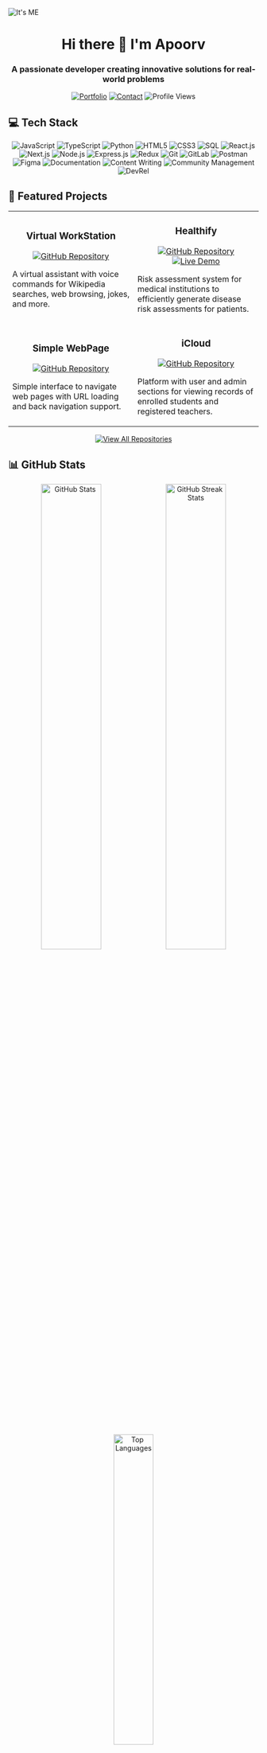 ![It's ME](https://iili.io/HP917HJ.png)

<h1 align="center">Hi there 👋 I'm Apoorv</h1>
<h3 align="center">A passionate developer creating innovative solutions for real-world problems</h3>

<p align="center">
  <a href="https://apoorv-dun.vercel.app/" target="_blank"><img src="https://img.shields.io/badge/Portfolio-FF5722?style=for-the-badge&logo=google-chrome&logoColor=white" alt="Portfolio"/></a>
  <a href="https://linktr.ee/ap00rv" target="_blank"><img src="https://img.shields.io/badge/Contact_Me-39E09B?style=for-the-badge&logo=linktree&logoColor=white" alt="Contact"/></a>
  <img src="https://komarev.com/ghpvc/?username=apoorvmaurya&style=for-the-badge&color=0e75b6" alt="Profile Views"/>
</p>

## 💻 Tech Stack

<p align="center">
  <!-- Languages -->
  <img src="https://img.shields.io/badge/JavaScript-F7DF1E?style=for-the-badge&logo=javascript&logoColor=black" alt="JavaScript"/>
  <img src="https://img.shields.io/badge/TypeScript-3178C6?style=for-the-badge&logo=typescript&logoColor=white" alt="TypeScript"/>
  <img src="https://img.shields.io/badge/Python-3776AB?style=for-the-badge&logo=python&logoColor=white" alt="Python"/>
  <img src="https://img.shields.io/badge/HTML5-E34F26?style=for-the-badge&logo=html5&logoColor=white" alt="HTML5"/>
  <img src="https://img.shields.io/badge/CSS3-1572B6?style=for-the-badge&logo=css3&logoColor=white" alt="CSS3"/>
  <img src="https://img.shields.io/badge/SQL-4479A1?style=for-the-badge&logo=postgresql&logoColor=white" alt="SQL"/>
  
  <!-- Frameworks & Libraries -->
  <img src="https://img.shields.io/badge/React-61DAFB?style=for-the-badge&logo=react&logoColor=black" alt="React.js"/>
  <img src="https://img.shields.io/badge/Next.js-000000?style=for-the-badge&logo=next.js&logoColor=white" alt="Next.js"/>
  <img src="https://img.shields.io/badge/Node.js-339933?style=for-the-badge&logo=node.js&logoColor=white" alt="Node.js"/>
  <img src="https://img.shields.io/badge/Express-000000?style=for-the-badge&logo=express&logoColor=white" alt="Express.js"/>
  <img src="https://img.shields.io/badge/Redux-764ABC?style=for-the-badge&logo=redux&logoColor=white" alt="Redux"/>
  
  <!-- Tools -->
  <img src="https://img.shields.io/badge/Git-F05032?style=for-the-badge&logo=git&logoColor=white" alt="Git"/>
  <img src="https://img.shields.io/badge/GitLab-FC6D26?style=for-the-badge&logo=gitlab&logoColor=white" alt="GitLab"/>
  <img src="https://img.shields.io/badge/Postman-FF6C37?style=for-the-badge&logo=postman&logoColor=white" alt="Postman"/>
  <img src="https://img.shields.io/badge/Figma-F24E1E?style=for-the-badge&logo=figma&logoColor=white" alt="Figma"/>
  
  <!-- Misc Skills -->
  <img src="https://img.shields.io/badge/Technical_Documentation-212121?style=for-the-badge&logo=readme&logoColor=white" alt="Documentation"/>
  <img src="https://img.shields.io/badge/Content_Writing-00A98F?style=for-the-badge&logo=markdown&logoColor=white" alt="Content Writing"/>
  <img src="https://img.shields.io/badge/Community_Management-4285F4?style=for-the-badge&logo=google-chat&logoColor=white" alt="Community Management"/>
  <img src="https://img.shields.io/badge/DevRel-FF4500?style=for-the-badge&logo=discourse&logoColor=white" alt="DevRel"/>
</p>

## 🚀 Featured Projects

<table>
  <tr>
    <td width="50%">
      <h3 align="center">Virtual WorkStation</h3>
      <p align="center">
        <a href="https://github.com/apoorvmaurya/WorkStation-Virtual-Assistant-" target="_blank">
          <img src="https://img.shields.io/badge/Code-GitHub-blue?style=for-the-badge&logo=github" alt="GitHub Repository"/>
        </a>
      </p>
      <p>A virtual assistant with voice commands for Wikipedia searches, web browsing, jokes, and more.</p>
    </td>
    <td width="50%">
      <h3 align="center">Healthify</h3>
      <p align="center">
        <a href="https://github.com/apoorvmaurya/AssessMed" target="_blank">
          <img src="https://img.shields.io/badge/Code-GitHub-blue?style=for-the-badge&logo=github" alt="GitHub Repository"/>
        </a>
        <a href="https://apoorvmaurya.github.io/healthify/" target="_blank">
          <img src="https://img.shields.io/badge/Live-Demo-green?style=for-the-badge&logo=vercel" alt="Live Demo"/>
        </a>
      </p>
      <p>Risk assessment system for medical institutions to efficiently generate disease risk assessments for patients.</p>
    </td>
  </tr>
  <tr>
    <td width="50%">
      <h3 align="center">Simple WebPage</h3>
      <p align="center">
        <a href="https://github.com/apoorvmaurya/Python-WebPage" target="_blank">
          <img src="https://img.shields.io/badge/Code-GitHub-blue?style=for-the-badge&logo=github" alt="GitHub Repository"/>
        </a>
      </p>
      <p>Simple interface to navigate web pages with URL loading and back navigation support.</p>
    </td>
    <td width="50%">
      <h3 align="center">iCloud</h3>
      <p align="center">
        <a href="https://github.com/apoorvmaurya/iCloud" target="_blank">
          <img src="https://img.shields.io/badge/Code-GitHub-blue?style=for-the-badge&logo=github" alt="GitHub Repository"/>
        </a>
      </p>
      <p>Platform with user and admin sections for viewing records of enrolled students and registered teachers.</p>
    </td>
  </tr>
</table>

<p align="center">
  <a href="https://github.com/apoorvmaurya?tab=repositories" target="_blank">
    <img src="https://img.shields.io/badge/View_All_Repositories-121013?style=for-the-badge&logo=github&logoColor=white" alt="View All Repositories"/>
  </a>
</p>

## 📊 GitHub Stats

<div align="center">
  <img width="49%" src="https://github-readme-stats.vercel.app/api?username=apoorvmaurya&show_icons=true&theme=onedark&hide_border=true&count_private=true" alt="GitHub Stats"/>
  <img width="49%" src="https://github-readme-streak-stats.herokuapp.com/?user=apoorvmaurya&theme=onedark&hide_border=true" alt="GitHub Streak Stats"/>
</div>
<div align="center">
  <img width="40%" src="https://github-readme-stats.vercel.app/api/top-langs?username=apoorvmaurya&show_icons=true&theme=onedark&hide_border=true&include_all_commits=true&count_private=true&layout=compact" alt="Top Languages"/>
</div>

## 🏆 GitHub Trophies

<div align="center">
  <img src="https://github-profile-trophy.vercel.app/?username=apoorvmaurya&theme=onedark&no-frame=true&no-bg=true&margin-w=15&column=7" alt="GitHub Trophies"/>
</div>

## 📫Connect With Me
<p align="left">
  <a href="https://twitter.com/Apoorv55248522" target="_blank">
    <img src="https://img.shields.io/badge/X-%23000000.svg?style=for-the-badge&logo=X&logoColor=white" alt="" height="30" width="40" style="margin-right: 25;" />
  </a>
  <a href="https://www.linkedin.com/in/apoorv-maurya2506/" target="_blank">
    <img src="https://raw.githubusercontent.com/rahuldkjain/github-profile-readme-generator/master/src/images/icons/Social/linked-in-alt.svg" alt="LinkedIn" height="30" width="40" style="margin-right: 25;" />
  </a>
  <a href="https://www.instagram.com/apoorv_06/" target="_blank">
    <img src="https://raw.githubusercontent.com/rahuldkjain/github-profile-readme-generator/master/src/images/icons/Social/instagram.svg" alt="Instagram" height="30" width="40" style="margin-right: 25;" />
  </a>
</p>

<div align="center">
  
  ### ✍️ Random Dev Quote
  
  ![](https://quotes-github-readme.vercel.app/api?type=horizontal&theme=gruvbox)
  
  <p><em>Thanks for visiting my profile! Let's connect and build something amazing together! 🚀</em></p>
</div>
